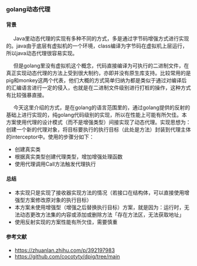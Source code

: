 ### golang动态代理

#### 背景

&nbsp;&nbsp;&nbsp;&nbsp; Java里动态代理的实现有多种不同的方式，多是通过字节码增强方式进行实现的。java由于底层有虚拟机的一个环境，class编译为字节码在虚拟机上层运行，所以java动态代理很容易实现。

&nbsp;&nbsp;&nbsp;&nbsp; 但是golang里没有虚拟机这个概念，代码直接编译为可执行的二进制文件，在真正实现动态代理的方法上受到很大制约，亦即并没有原生库支持。比较常用的是pig和monkey这两个代表，他们大概的方式简单归纳为都是类似于通过对编译后的汇编语言进行一定的侵入，也就是在二进制文件级别进行打桩的操作，这种方式有比较强暴直接。

&nbsp;&nbsp;&nbsp;&nbsp; 今天这里介绍的方式，是在golang的语言范围里的，通过golang提供的反射的基础上进行实现的，纯golang代码级别的实现，所以在性能上可能有所欠佳。本方案使用代理的设计模式（而不是增强类型）间接实现了动态代理。实现思想为：创建一个新的代理对象，将目标要执行的执行目标（此处是方法）封装到代理主体的interceptor中。使用的步骤分如下：

*   创建真实类
*   根据真实类型创建代理类型，增加增强处理函数
*   使用代理调用Call方法触发代理执行

#### 总结
- 本实现只是实现了接收器实现方法的情况（若接口在结构体，可以直接使用增强型方案修改原对象的执行目标）
- 本方案未使用增强型（增强之后替换执行目标）方案，就是因为：运行时，无法动态更改方法集的内容或添加或删除方法「存在方法区，无法获取地址」
- 使用反射实现的方案性能有所欠佳，需要慎重

#### 参考文献
- https://zhuanlan.zhihu.com/p/392197983
- https://github.com/cocotyty/dpig/tree/main